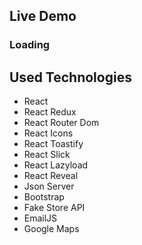 ## Live Demo

### Loading

## Used Technologies
+ React
+ React Redux
+ React Router Dom
+ React Icons
+ React Toastify
+ React Slick
+ React Lazyload
+ React Reveal
+ Json Server
+ Bootstrap
+ Fake Store API
+ EmailJS
+ Google Maps

